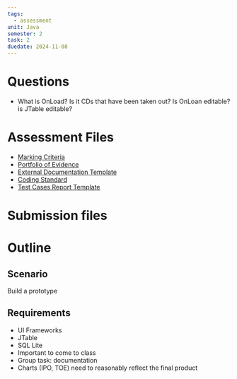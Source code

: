 ```yaml
---
tags:
  - assessment
unit: Java
semester: 2
task: 2
duedate: 2024-11-08
---
```

# Questions
- What is OnLoad? Is it CDs that have been taken out? Is OnLoan editable? is JTable editable?
# Assessment Files
- [Marking Criteria](ICTPRG547_AT2_PE_MC_TQM_V1.pdf)
- [Portfolio of Evidence](ICTPRG547_AT2_PE_TQM_V1.pdf)
- [External Documentation Template](UptownIT_External_Documention_Template.docx)
- [Coding Standard](UptownIT_External_Documention_Template.docx)
- [Test Cases Report Template](UptownIT_External_Documention_Template)
# Submission files
# Outline
## Scenario
Build a prototype
## Requirements
- UI Frameworks
- JTable
- SQL Lite
- Important to come to class
- Group task: documentation
- Charts (IPO, TOE) need to reasonably reflect the final product